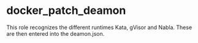 # docker_patch_deamon

This role recognizes the different runtimes Kata, gVisor and Nabla. These are then entered into the deamon.json. 
